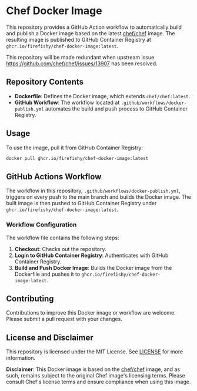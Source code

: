 # Chef Docker Image

This repository provides a GitHub Action workflow to automatically build and publish a Docker image based on the latest [chef/chef](https://hub.docker.com/r/chef/chef) image. The resulting image is published to GitHub Container Registry at `ghcr.io/firefishy/chef-docker-image:latest`.

This repository will be made redundant when upstream issue https://github.com/chef/chef/issues/13907 has been resolved.

## Repository Contents

- **Dockerfile**: Defines the Docker image, which extends `chef/chef:latest`.
- **GitHub Workflow**: The workflow located at `.github/workflows/docker-publish.yml` automates the build and push process to GitHub Container Registry.

## Usage

To use the image, pull it from GitHub Container Registry:

```sh
docker pull ghcr.io/firefishy/chef-docker-image:latest
```

## GitHub Actions Workflow

The workflow in this repository, `.github/workflows/docker-publish.yml`, triggers on every push to the main branch and builds the Docker image. The built image is then pushed to GitHub Container Registry under `ghcr.io/firefishy/chef-docker-image:latest`.

### Workflow Configuration

The workflow file contains the following steps:

1. **Checkout**: Checks out the repository.
2. **Login to GitHub Container Registry**: Authenticates with GitHub Container Registry.
3. **Build and Push Docker Image**: Builds the Docker image from the Dockerfile and pushes it to `ghcr.io/firefishy/chef-docker-image:latest`.

## Contributing

Contributions to improve this Docker image or workflow are welcome. Please submit a pull request with your changes.

## License and Disclaimer

This repository is licensed under the MIT License. See [LICENSE](LICENSE) for more information.

**Disclaimer**: This Docker image is based on the [chef/chef](https://hub.docker.com/r/chef/chef) image, and as such, remains subject to the original Chef image's licensing terms. Please consult Chef's license terms and ensure compliance when using this image.
